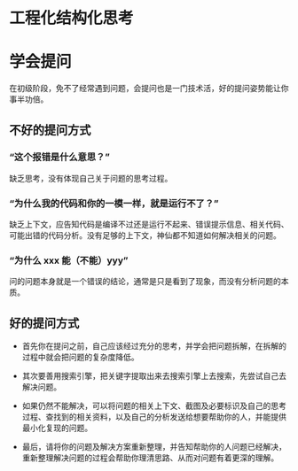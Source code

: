 # 工程化结构化思考


# 学会提问

在初级阶段，免不了经常遇到问题，会提问也是一门技术活，好的提问姿势能让你事半功倍。

## 不好的提问方式

### “这个报错是什么意思？”

缺乏思考，没有体现自己关于问题的思考过程。

### “为什么我的代码和你的一模一样，就是运行不了？”

缺乏上下文，应告知代码是编译不过还是运行不起来、错误提示信息、相关代码、可能出错的代码分析。没有足够的上下文，神仙都不知道如何解决相关的问题。

### “为什么 xxx 能（不能）yyy”

问的问题本身就是一个错误的结论，通常是只是看到了现象，而没有分析问题的本质。

## 好的提问方式

- 首先你在提问之前，自己应该经过充分的思考，并学会把问题拆解，在拆解的过程中就会把问题的复杂度降低。

- 其次要善用搜索引擎，把关键字提取出来去搜索引擎上去搜索，先尝试自己去解决问题。

- 如果仍然不能解决，可以将问题的相关上下文、截图及必要标识及自己的思考过程、查找到的相关资料，以及自己的分析发送给想要帮助你的人，并能提供最小化复现的问题。

- 最后，请将你的问题及解决方案重新整理，并告知帮助你的人问题已经解决，重新整理解决问题的过程会帮助你理清思路、从而对问题有着更深的理解。
